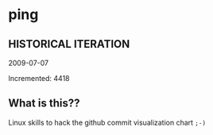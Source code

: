# ping

## HISTORICAL ITERATION
2009-07-07

Incremented: 4418

## What is this?? 
Linux skills to hack the github commit visualization chart `;-)`
